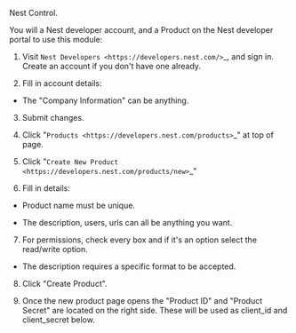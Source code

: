 Nest Control. 



You will a Nest developer account, and a Product on the Nest developer portal to use this module:

1. Visit `Nest Developers <https://developers.nest.com/>`_, and sign in. Create an account if you don't have one already.

2. Fill in account details:

  - The "Company Information" can be anything.

3. Submit changes.

4. Click "`Products <https://developers.nest.com/products>`_" at top of page.

5. Click "`Create New Product <https://developers.nest.com/products/new>`_"

6. Fill in details:

  - Product name must be unique.

  - The description, users, urls can all be anything you want.

7. For permissions, check every box and if it's an option select the read/write option.

  - The description requires a specific format to be accepted.

8. Click "Create Product".

9. Once the new product page opens the "Product ID" and "Product Secret" are located on the right side. These will be used as client_id and client_secret below.


